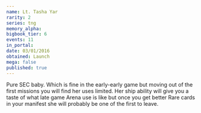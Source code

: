 ```yaml
---
name: Lt. Tasha Yar
rarity: 2
series: tng
memory_alpha:
bigbook_tier: 6
events: 11
in_portal:
date: 03/01/2016
obtained: Launch
mega: false
published: true
---
```


Pure SEC baby. Which is fine in the early-early game but moving out of the first missions you will find her uses limited. Her ship ability will give you a taste of what late game Arena use is like but once you get better Rare cards in your manifest she will probably be one of the first to leave.
